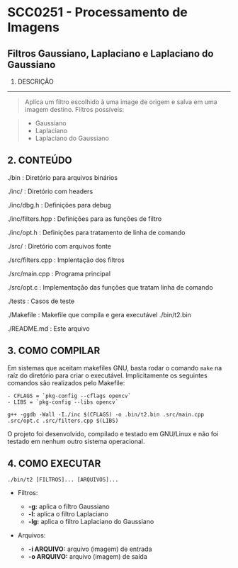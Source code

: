 # SCC0251 - Processamento de Imagens

## Filtros Gaussiano, Laplaciano e Laplaciano do Gaussiano

1. DESCRIÇÃO
------------

  >Aplica um filtro escolhido à uma image de origem e salva em uma imagem destino.
  Filtros possíveis:

  >- Gaussiano
  >- Laplaciano
  >- Laplaciano do Gaussiano

## 2. CONTEÚDO

  ./bin               : Diretório para arquivos binários

  ./inc/              : Diretório com headers

  ./inc/dbg.h         : Definições para debug

  ./inc/filters.hpp   : Definições para as funções de filtro

  ./inc/opt.h         : Definições para tratamento de linha de comando

  ./src/              : Diretório com arquivos fonte

  ./src/filters.cpp   : Implentação dos filtros

  ./src/main.cpp      : Programa principal

  ./src/opt.c         : Implementação das funções que tratam linha de comando

  ./tests             :  Casos de teste

  ./Makefile          : Makefile que compila e gera executável ./bin/t2.bin

  ./README.md         : Este arquivo

## 3. COMO COMPILAR

  Em sistemas que aceitam makefiles GNU, basta rodar o comando `make` na raíz do
  diretório para criar o executável.
  Implicitamente os seguintes comandos são realizados pelo Makefile:

    - CFLAGS = `pkg-config --cflags opencv`
    - LIBS = `pkg-config --libs opencv`

  `g++ -ggdb -Wall -I./inc $(CFLAGS) -o .bin/t2.bin .src/main.cpp .src/opt.c .src/filters.cpp $(LIBS)`

  O projeto foi desenvolvido, compilado e testado em GNU/Linux e não foi
  testado em nenhum outro sistema operacional.

## 4. COMO EXECUTAR

  `./bin/t2 [FILTROS]... [ARQUIVOS]...`

  - Filtros:

    - **-g:** aplica o filtro Gaussiano
    - **-l:** aplica o filtro Laplaciano
    - **-lg:** aplica o filtro Laplaciano do Gaussiano

  - Arquivos:

    - **-i ARQUIVO:** arquivo (imagem) de entrada
    - **-o ARQUIVO:** arquivo (imagem) de saída
